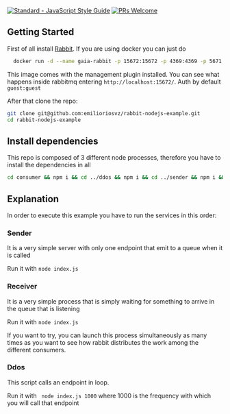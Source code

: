 [![Standard - JavaScript Style Guide](https://img.shields.io/badge/code%20style-standard-brightgreen.svg)](http://standardjs.com/)
[![PRs Welcome](https://img.shields.io/badge/PRs-welcome-brightgreen.svg?style=flat-square)](http://makeapullrequest.com)

## Getting Started
First of all install [Rabbit](https://www.rabbitmq.com/download.html).
If you are using docker you can just do
```sh
  docker run -d --name gaia-rabbit -p 15672:15672 -p 4369:4369 -p 5671:5671 -p 5672:5672 -p 15671:15671 -p 25672:25672  rabbitmq:3-management
```
This image comes with the management plugin installed. You can see what happens inside rabbitmq entering `http://localhost:15672/`. Auth by default `guest:guest`

After that clone the repo:
```sh
git clone git@github.com:emilioriosvz/rabbit-nodejs-example.git
cd rabbit-nodejs-example
```

## Install dependencies
This repo is composed of 3 different node processes, therefore you have to install the dependencies in all
```sh
cd consumer && npm i && cd ../ddos && npm i && cd ../sender && npm i && cd ..
```

## Explanation
In order to execute this example you have to run the services in this order:

### Sender
It is a very simple server with only one endpoint that emit to a queue when it is called

Run it with ```node index.js```

### Receiver
It is a very simple process that is simply waiting for something to arrive in the queue that is listening

Run it with ```node index.js```

If you want to try, you can launch this process simultaneously as many times as you want to see how rabbit distributes the work among the different consumers.

### Ddos
This script calls an endpoint in loop.

Run it with ``` node index.js 1000``` where 1000 is the frequency with which you will call that endpoint

